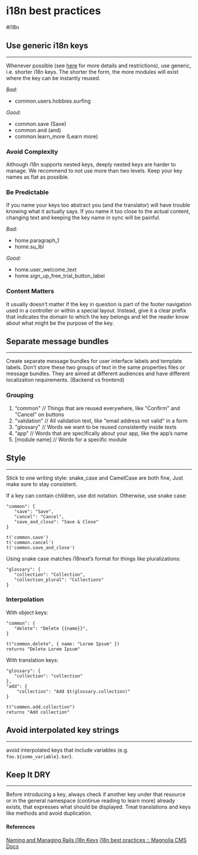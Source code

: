 # i18n best practices

#i18n

## Use generic i18n keys

---

Whenever possible (see [here](https://docs.magnolia-cms.com/product-docs/6.2/Administration/Language/Generic-i18n-keys.html) for more details and restrictions), use generic, i.e. shorter i18n keys. The shorter the form, the more modules will exist where the key can be instantly reused.

_Bad:_

- common.users.hobbies.surfing

_Good:_

- common.save (Save)
- common.and (and)
- common.learn_more (Learn more)

### Avoid Complexity

Although i18n supports nested keys, deeply nested keys are harder to manage. We recommend to not use more than two levels. Keep your key names as flat as possible.

### Be Predictable

If you name your keys too abstract you (and the translator) will have trouble knowing what it actually says. If you name it too close to the actual content, changing text and keeping the key name in sync will be painful.

_Bad:_

- home.paragraph_1
- home.su_lbl

_Good:_

- home.user_welcome_text
- home.sign_up_free_trial_button_label

### Content Matters

It usually doesn’t matter if the key in question is part of the footer navigation used in a controller or within a special layout.
Instead, give it a clear prefix that indicates the domain to which the key belongs and let the reader know about what might be the purpose of the key.

## Separate message bundles

---

Create separate message bundles for user interface labels and template labels. Don’t store these two groups of text in the same properties files or message bundles. They are aimed at different audiences and have different localization requirements. (Backend vs frontend)

### Grouping

1. “common" // Things that are reused everywhere, like "Confirm" and "Cancel" on buttons
2. "validation" // All validation text, like "email address not valid" in a form
3. "glossary" // Words we want to be reused consistently inside texts
4. “app” // Words that are specifically about your app, like the app’s name
5. [module name] // Words for a specific module

## Style

---

Stick to one writing style: snake_case and CamelCase are both fine, Just make sure to stay consistent.

If a key can contain children, use dot notation. Otherwise, use snake case:

```
"common": {
   "save": "Save",
   "cancel": "Cancel",
   "save_and_close": "Save & Close"
}

t('common.save')
t('common.cancel')
t('common.save_and_close')
```

Using snake case matches i18next’s format for things like pluralizations:

```
"glossary": {
   "collection": "Collection",
   "collection_plural": "Collections"
}
```

### Interpolation

With object keys:

```
"common": {
   "delete": "Delete {{name}}",
}

t("common.delete", { name: "Lorem Ipsum" })
returns "Delete Lorem Ipsum"
```

With translation keys:

```
"glossary": {
   "collection": "collection"
},
"add": {
	"collection": "Add $t(glossary.collection)"
}

t("common.add.collection")
returns "Add collection"
```

## Avoid interpolated key strings

---

avoid interpolated keys that include variables (e.g. `foo.${some_variable}.bar`).

## Keep It DRY

---

Before introducing a key, always check if another key under that resource or in the general namespace (continue reading to learn more) already exists, that expresses what should be displayed. Treat translations and keys like methods and avoid duplication.

#### References

[Naming and Managing Rails i18n Keys](https://phrase.com/blog/posts/ruby-lessons-learned-naming-and-managing-rails-i18n-keys/)
[i18n best practices :: Magnolia CMS Docs](https://docs.magnolia-cms.com/product-docs/6.2/Administration/Language/i18n-best-practices.html)
